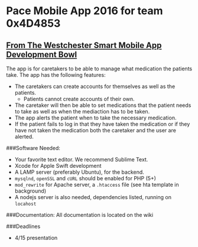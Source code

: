 # Pace Mobile App 2016 for team 0x4D4853

## [From The Westchester Smart Mobile App Development Bowl](http://www.pace.edu/seidenberg/mobile-app-development-bowl-2016-challenge)

The app is for caretakers to be able to manage what medication the patients take. The app has the following features:

* The caretakers can create accounts for themselves as well as the patients.
  * Patients cannot create accounts of their own.
* The caretaker will then be able to set medications that the patient needs to take as well as when the mediaction has to be taken. 
* The app alerts the patient when to take the necessary medication. 
* If the patient fails to log in that they have taken the medication or if they have not taken the medication both the caretaker and the user are alerted.

###Software Needed:
* Your favorite text editor. We recommend Sublime Text.
* Xcode for Apple Swift development
* A LAMP server (preferably Ubuntu), for the backend.
 * `mysqlnd`, `openSSL` and `cURL` should be enabled for PHP (5+)
 * `mod_rewrite` for Apache server, a `.htaccess` file (see hta template in background)
* A nodejs server is also needed, dependencies listed, running on `locahost`

###Documentation:
All documentation is located on the wiki

###Deadlines
* 4/15 presentation
